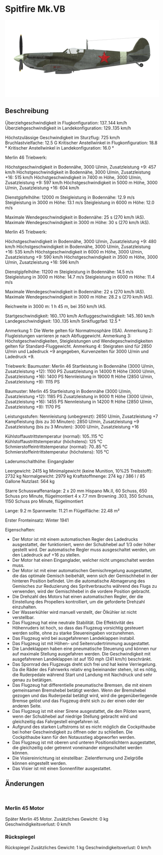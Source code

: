 # Spitfire Mk.VB

![spitfiremkvb](../images/spitfiremkvb.png)

## Beschreibung

Überziehgeschwindigkeit in Flugkonfiguration: 137..144 km/h
Überziehgeschwindigkeit in Landekonfiguration: 129..135 km/h

Höchstzulässige Geschwindigkeit im Sturzflug: 725 km/h
Bruchlastvielfache: 12.5 G
Kritischer Anstellwinkel in Flugkonfiguration: 18.8 °
Kritischer Anstellwinkel in Landekonfiguration: 16.0 °


Merlin 46 Triebwerk:

Höchstgeschwindigkeit in Bodennähe, 3000 U/min, Zusatzleistung +9: 457 km/h
Höchstgeschwindigkeit in Bodennähe, 3000 U/min, Zusatzleistung +16: 515 km/h
Höchstgeschwindigkeit in 7400 m Höhe, 3000 U/min, Zusatzleistung +9: 597 km/h
Höchstgeschwindigkeit in 5000 m Höhe, 3000 U/min, Zusatzleistung +16: 604 km/h

Dienstgipfelhöhe: 12000 m
Steigleistung in Bodennähe: 12.9 m/s
Steigleistung in 3000 m Höhe: 13.1 m/s
Steigleistung in 6000 m Höhe: 12.0 m/s

Maximale Wendegeschwindigkeit in Bodennähe: 25 s (270 km/h IAS).
Maximale Wendegeschwindigkeit in 3000 m Höhe: 30 s (270 km/h IAS).


Merlin 45 Triebwerk:

Höchstgeschwindigkeit in Bodennähe, 3000 U/min, Zusatzleistung +9: 480 km/h
Höchstgeschwindigkeit in Bodennähe, 3000 U/min, Zusatzleistung +16: 535 km/h
Höchstgeschwindigkeit in 6000 m Höhe, 3000 U/min, Zusatzleistung +9: 590 km/h
Höchstgeschwindigkeit in 3500 m Höhe, 3000 U/min, Zusatzleistung +16: 596 km/h

Dienstgipfelhöhe: 11200 m
Steigleistung in Bodennähe: 14.5 m/s
Steigleistung in 3000 m Höhe: 14.7 m/s
Steigleistung in 6000 m Höhe: 11.4 m/s

Maximale Wendegeschwindigkeit in Bodennähe: 22 s (270 km/h IAS).
Maximale Wendegeschwindigkeit in 3000 m Höhe: 28.2 s (270 km/h IAS).

Reichweite in 3000 m: 1 h 45 m, bei 350 km/h IAS.

Startgeschwindigkeit: 160..170 km/h
Anfluggeschwindigkeit: 145..160 km/h
Landegeschwindigkeit: 130..135 km/h
Sinkflugpfad: 12.5 °

Anmerkung 1: Die Werte gelten für Normatmosphäre (ISA).
Anmerkung 2: Flugleistungen varrieren je nach Abfluggewicht.
Anmerkung 3: Höchstgeschwindigkeiten, Steigleistungen und Wendegeschwindigkeiten gelten für Standard-Fluggewicht.
Anmerkung 4: Steigraten sind für 2850 U/min und Ladedruck +9 angegeben, Kurvenzeiten für 3000 U/min und Ladedruck +9.

Triebwerk:
Baumuster: Merlin 46
Startleistung in Bodennähe (3000 U/min, Zusatzleistung +12): 1100 PS
Zusatzleistung in 14000 ft Höhe (3000 U/min, Zusatzleistung +16): 1400 PS
Nennleistung in 19000 ft Höhe (2850 U/min, Zusatzleistung +9): 1115 PS

Baumuster: Merlin 45
Startleistung in Bodennähe (3000 U/min, Zusatzleistung +12): 1185 PS
Zusatzleistung in 9000 ft Höhe (3000 U/min, Zusatzleistung +16): 1455 PS
Nennleistung in 14200 ft Höhe (2850 U/min, Zusatzleistung +9): 1170 PS

Leistungsstufen:
Nennleistung (unbegrenzt): 2650 U/min, Zusatzleistung +7
Kampfleistung (bis zu 30 Minuten): 2850 U/min, Zusatzleistung +9
Zusatzleistung (bis zu 3 Minuten): 3000 U/min, Zusatzleistung +16

Kühlstoffaustrittstemperatur (normal): 105..115 °C
Kühlstoffaustrittstemperatur (höchstens): 125 °C
Schmierstoffeintrittstemperatur (normal): 70..85 °C
Schmierstoffeintrittstemperatur (höchstens): 105 °C

Laderumschalthöhe: Einganglader

Leergewicht: 2415 kg
Minimalgewicht (keine Munition, 10%25 Treibstoff): 2732 kg
Normalgewicht: 2979 kg
Kraftstoffmenge: 274 kg / 386 l / 85 Gallone
Nutzlast: 564 kg

Starre Schusswaffenanlage:
2 x 20 mm Hispano Mk.II, 60 Schuss, 650 Schuss pro Minute, flügelmontiert
4 x 7.7 mm Browning .303, 350 Schuss, 1150 Schuss pro Minute, flügelmontiert

Lange: 9.2 m
Spannweite: 11.21 m
Flügelfläche: 22.48 m²

Erster Fronteinsatz: Winter 1941

Eigenschaften:
- Der Motor ist mit einem automatischen Regler des Ladedrucks ausgestattet, der funktioniert, wenn der Schubhebel auf 1/3 oder höher gestellt wird. Der automatische Regler muss ausgeschaltet werden, um den Ladedruck auf +16 zu stellen.
- Der Motor hat einen Einganglader, welcher nicht umgeschaltet werden muss.
- Der Motor ist mit einer automatischen Gemischregelung ausgestattet, die das optimale Gemisch beibehält, wenn sich der Gemischhebel in der hinteren Position befindet. Um die automatische Abmagerung des Gemisches zur Reduzierung des Spritverbrauchs während des Flugs zu verwenden, wird der Gemischhebel in die vordere Position gebracht. 
- Die Drehzahl des Motors hat einen automatischen Regler, der die Einstellung des Propellers kontrolliert, um die geforderte Drehzahl einzuhalten.
- Der Wasserkühler wird manuell verstellt, der Ölkühler ist nicht verstellbar.
- Das Flugzeug hat eine neutrale Stabilität. Die Effektivität des Höhenruders ist hoch, so dass das Flugzeug vorsichtig gesteuert werden sollte, ohne zu starke Steuereingaben vorzunehmen.
- Das Flugzeug wird bei ausgefahrenen Landeklappen instabil.
- Das Flugzeug ist mit Höhen- und Seitenrudertrimmung ausgestattet.
- Die Landeklappen haben eine pneumatische Steuerung und können nur auf maximale Stellung ausgefahren werden. Die Geschwindigkeit mit ausgefahrenen Landeklappen ist auf 150 mph (241 km/h) beschränkt.
- Das Spornrad des Flugzeugs dreht sich frei und hat keine Verriegelung. Da die Räder des Fahrwerks relativ eng beieinander stehen, ist es nötig, die Ruderpedale während Start und Landung mit Nachdruck und sehr genau zu betätigen.
- Das Flugzeug hat differentielle pneumatische Bremsen, die mit einem gemeinsamen Bremshebel betätigt werden. Wenn der Bremshebel gezogen und das Ruderpedal betätigt wird, wird die gegenüberliegende Bremse gelöst und das Flugzeug dreht sich zu der einen oder der anderen Seite.
- Das Flugzeug ist mit einer Sirene ausgestattet, die den Piloten warnt, wenn der Schubhebel auf niedrige Stellung gebracht wird und gleichzeitig das Fahrgestell eingefahren ist.
- Aufgrund des starken Luftstroms ist es nicht möglich die Cockpithaube bei hoher Geschwindigkeit zu öffnen oder zu schließen. Die Cockpithaube kann für den Notausstieg abgeworfen werden.
- Das Flugzeug ist mit oberen und unteren Positionslichtern ausgestattet, die gleichzeitig oder getrennt voneinander eingeschaltet werden können.
- Die Visiereinrichtung ist einstellbar: Zielentfernung und Zielgröße können eingestellt werden.
- Das Visier ist mit einen Sonnenfilter ausgestattet.

## Änderungen
﻿

### Merlin 45 Motor

Später Merlin 45 Motor.
Zusätzliches Gewicht: 0 kg
Geschwindigkeitsverlust: 0 km/h﻿

### Rückspiegel

Rückspiegel
Zusätzliches Gewicht: 1 kg
Geschwindigkeitsverlust: 0 km/h